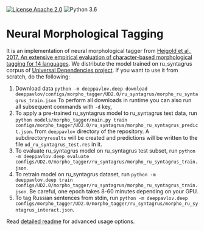 [![License Apache 2.0](https://img.shields.io/badge/license-Apache%202.0-blue.svg)](/LICENSE.txt)
![Python 3.6](https://img.shields.io/badge/python-3.6-green.svg)

# Neural Morphological Tagging

It is an implementation of neural morphological tagger from
[Heigold et al., 2017. An extensive empirical evaluation of character-based morphological tagging for 14 languages](http://www.aclweb.org/anthology/E17-1048).
We distribute the model trained on ru_syntagrus corpus of [Universal Dependencies project](www.universaldependencies.org).
If you want to use it from scratch, do the following:

1. Download data
``python -m deeppavlov.deep download deeppavlov/configs/morpho_tagger/UD2.0/ru_syntagrus/morpho_ru_syntagrus_train.json``
To perform all downloads in runtime you can also run all subsequent commands with ``-d`` key, 
2. To apply a pre-trained ru_syntagrus model to ru_syntagrus test data, run
``python models/morpho_tagger/main.py train configs/morpho_tagger/UD2.0/ru_syntagrus/morpho_ru_syntagrus_predict.json``.
from `deeppavlov` directory of the repository. A subdirectory``results`` will be created and predictions will be written to the file
``ud_ru_syntagrus_test.res`` in it.
3. To evaluate ru_syntagrus model on ru_syntagrus test subset, run
``python -m deeppavlov.deep evaluate configs/UD2.0/morpho_tagger/ru_syntagrus/morpho_ru_syntagrus_train.json``.
4. To retrain model on ru_syntagrus dataset, run
``python -m deeppavlov.deep train configs/UD2.0/morpho_tagger/ru_syntagrus/morpho_ru_syntagrus_train.json``.
Be careful, one epoch takes 8-60 minutes depending on your GPU.
5. To tag Russian sentences from stdin, run
``python -m deeppavlov.deep configs/morpho_tagger/UD2.0/morpho_tagger/ru_syntagrus/morpho_ru_syntagrus_interact.json``.

Read [detailed readme](readme_morpho_basic.md) for advanced usage options.
